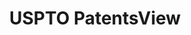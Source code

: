 ---
bigquery: https://console.cloud.google.com/bigquery?p=patents-public-data&d=patentsview&page=dataset
citation: Attribution should be given to PatentsView for use, distribution, or derivative
  works.
code: https://github.com/CSSIP-AIR/PatentsView-Code-Snippets/
contributors: USPTO
cost: None
description: 'PatentsView includes US patent data including raw data (summaries, applications,
  pregrant applications), disambugations of inventors and assignees, and inventor
  gender estimates.  Also foreign priority data, # of figures and sheets, and government
  interest statements.'
documentation: https://patentsview.org/query/builder-faqs
last_edit: 04/11/2022, 20:32:16
location: https://patentsview.org/
maintained_by: USPTO
record_creation_timestamp: 12/2/2020 17:20:46
schema_fields:
- name_first
- applicant_type
- subclass
- title
- sequence
- latitude
- num_sheets
- series_code
- relkind
- gi_statement
- disamb_assignee_id_20190820
- male
- citation_id
- rawlocation_id
- disamb_inventor_id_20171226
- fname
- rel_id
- disamb_inventor_id_20190820
- text
- doctype
- county
- exemplary
- mainclass_id
- withdrawn
- level_two
- organization_id
- num_claims
- classification_status
- reldocno
- disamb_inventor_id_20200331
- num_figures
- _371_date
- organization
- disamb_inventor_id_20170307
- disamb_assignee_id_20200929
- disamb_inventor_id_20181127
- rawassignee_id
- f102_date
- action_date
- group
- latin_name
- level_three
- field_id
- symbol_position
- application_id
- subgroup_id
- location_id
- category_id
- ipc_class
- _102_date
- disamb_assignee_id_20200331
- disamb_assignee_id_20200630
- status
- term_extension
- name_last
- date
- subsection_id
- ipc_version_indicator
- disclaimer_date
- filename
- term_grant
- disamb_inventor_id_20200929
- subgroup
- role
- subclass_id
- kind
- dependent
- city
- disamb_assignee_id_20190312
- disamb_inventor_id_20180528
- disamb_inventor_id_20200630
- county_fips
- length
- classification_value
- disamb_assignee_id_20191231
- male_flag
- classification_data_source
- sector_title
- inventor_id
- rawinventor_id
- field_title
- id
- category
- country_transformed
- designation
- classification_level
- state
- doc_type
- disamb_inventor_id_20201229
- state_fips
- lname
- type
- longitude
- disamb_inventor_id_20171003
- latlong
- abstract
- patent_id
- assignee_id
- disamb_assignee_id_20191008
- uuid
- num
- attribution_status
- number
- lapse_of_patent
- disamb_inventor_id_20170808
- section
- country
- disamb_assignee_id_20181127
- level_one
- term_disclaimer
- main_group
- section_id
- variety
- subcategory_id
- deceased
- rule_47
- contract_award_number
- name
- group_id
- publication_number
- disamb_inventor_id_20191008
- f371_date
- disamb_inventor_id_20191231
- disamb_inventor_id_20190312
- lawyer_id
shortname: patentsview
tags:
- disambiguation
- United States
- gender
terms_of_use: Creative Commons Attribution 4.0 International License.
timeframe: 1963-1999
title: USPTO PatentsView
uuid: cf1780b1-e265-4e49-8d1d-83b9cfe0fd9a
---